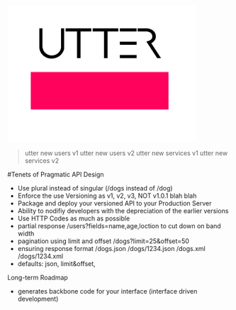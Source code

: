 ![alt tag](utter.png)

> utter new users v1
> utter new users v2
> utter new services v1
> utter new services v2



#Tenets of Pragmatic API Design
- Use plural instead of singular (/dogs instead of /dog)
- Enforce the use Versioning as v1, v2, v3, NOT v1.0.1 blah blah
- Package and deploy your versioned API to your Production Server 
- Ability to nodifiy developers with the depreciation of the earlier versions
- Use HTTP Codes as much as possible
- partial response /users?fields=name,age,loction to cut down on band width
- pagination using limit and offset /dogs?limit=25&offset=50 
- ensuring response format  /dogs.json  /dogs/1234.json /dogs.xml /dogs/1234.xml  
- defaults: json, limit&offset,  

Long-term Roadmap
- generates backbone code for your interface (interface driven development)
